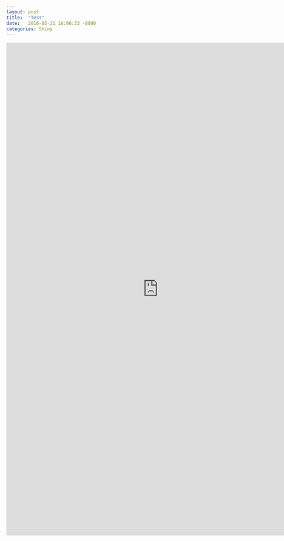 ```yaml
---
layout: post
title:  "Test"
date:   2016-05-21 18:06:33 -0800
categories: Shiny
---
```


<iframe src="http://datascience.uci.edu/people/"
name="People" height="1300px" width="800px"
frameborder="0" marginheight="20" marginwidth="10" scrolling="no"></iframe>
